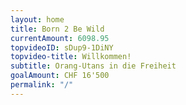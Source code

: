 ```yaml
---
layout: home
title: Born 2 Be Wild
currentAmount: 6098.95
topvideoID: sDup9-1DiNY
topvideo-title: Willkommen!
subtitle: Orang-Utans in die Freiheit
goalAmount: CHF 16'500
permalink: "/"
---
```

